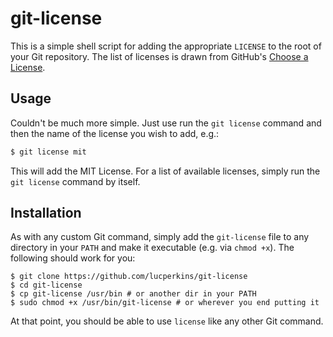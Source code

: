 git-license
===========

This is a simple shell script for adding the appropriate `LICENSE` to the root of your Git repository. The list of licenses is drawn from GitHub's [Choose a License](http://choosealicense.com/).

## Usage

Couldn't be much more simple. Just use run the `git license` command and then the name of the license you wish to add, e.g.:

```bash
$ git license mit
```

This will add the MIT License. For a list of available licenses, simply run the `git license` command by itself.

## Installation

As with any custom Git command, simply add the `git-license` file to any directory in your `PATH` and make it executable (e.g. via `chmod +x`). The following should work for you:

```
$ git clone https://github.com/lucperkins/git-license
$ cd git-license
$ cp git-license /usr/bin # or another dir in your PATH
$ sudo chmod +x /usr/bin/git-license # or wherever you end putting it
```

At that point, you should be able to use `license` like any other Git command.
